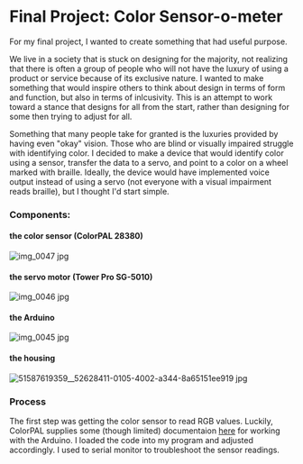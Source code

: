 # Final Project: Color Sensor-o-meter

For my final project, I wanted to create something that had useful purpose. 

We live in a society that is stuck on designing for the majority, not realizing that there is often a group of people who will not have the luxury of using a product or service because of its exclusive nature. I wanted to make something that would inspire others to think about design in terms of form and function, but also in terms of inlcusivity. This is an attempt to work toward a stance that designs for all from the start, rather than designing for some then trying to adjust for all.

Something that many people take for granted is the luxuries provided by having even "okay" vision. Those who are blind or visually impaired struggle with identifying color. I decided to make a device that would identify color using a sensor, transfer the data to a servo, and point to a color on a wheel marked with braille. Ideally, the device would have implemented voice output instead of using a servo (not everyone with a visual impairment reads braille), but I thought I'd start simple. 

### Components:
#### the color sensor (ColorPAL 28380)
![img_0047 jpg](https://cloud.githubusercontent.com/assets/21225594/25784041/bc628862-3334-11e7-9ea5-f5aa4f938f11.jpeg)

#### the servo motor (Tower Pro SG-5010)
![img_0046 jpg](https://cloud.githubusercontent.com/assets/21225594/25784054/09259b9e-3335-11e7-94b1-5c85212959cb.jpeg)

#### the Arduino
![img_0045 jpg](https://cloud.githubusercontent.com/assets/21225594/25784056/1cb686be-3335-11e7-96a0-cb59fef06f02.jpeg)

#### the housing
![51587619359__52628411-0105-4002-a344-8a65151ee919 jpg](https://cloud.githubusercontent.com/assets/21225594/25784069/80598eb4-3335-11e7-9877-89358f6694bf.jpeg)

### Process
The first step was getting the color sensor to read RGB values. Luckily, ColorPAL supplies some (though limited) documentaion [here](http://forums.parallax.com/discussion/138612/colorpal-arduino-problem) for working with the Arduino. I loaded the code into my program and adjusted accordingly. I used to serial monitor to troubleshoot the sensor readings.  

